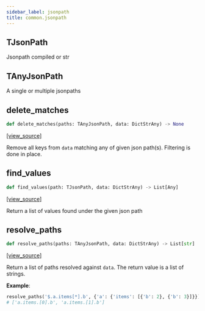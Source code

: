 ```yaml
---
sidebar_label: jsonpath
title: common.jsonpath
---
```


## TJsonPath

Jsonpath compiled or str

## TAnyJsonPath

A single or multiple jsonpaths

## delete\_matches

```python
def delete_matches(paths: TAnyJsonPath, data: DictStrAny) -> None
```

[[view_source]](https://github.com/dlt-hub/dlt/blob/e9c9ecfa8a644fdb516dd74aabca3bf75bafb154/dlt/common/jsonpath.py#L25)

Remove all keys from `data` matching any of given json path(s).
Filtering is done in place.

## find\_values

```python
def find_values(path: TJsonPath, data: DictStrAny) -> List[Any]
```

[[view_source]](https://github.com/dlt-hub/dlt/blob/e9c9ecfa8a644fdb516dd74aabca3bf75bafb154/dlt/common/jsonpath.py#L33)

Return a list of values found under the given json path

## resolve\_paths

```python
def resolve_paths(paths: TAnyJsonPath, data: DictStrAny) -> List[str]
```

[[view_source]](https://github.com/dlt-hub/dlt/blob/e9c9ecfa8a644fdb516dd74aabca3bf75bafb154/dlt/common/jsonpath.py#L39)

Return a list of paths resolved against `data`. The return value is a list of strings.

**Example**:

```py
resolve_paths('$.a.items[*].b', {'a': {'items': [{'b': 2}, {'b': 3}]}})
# ['a.items.[0].b', 'a.items.[1].b']
```

